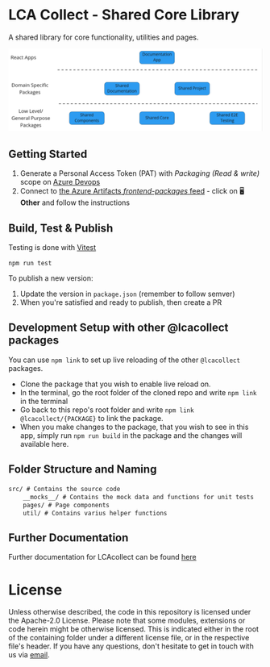 # LCA Collect - Shared Core Library

A shared library for core functionality, utilities and pages.

![LCA Collect Dependencies](./dependencies.png)

## Getting Started

1. Generate a Personal Access Token (PAT) with _Packaging (Read & write)_ scope on [Azure Devops](https://dev.azure.com/arkitema/_usersSettings/tokens)
2. Connect to [the Azure Artifacts _frontend-packages_ feed](https://dev.azure.com/arkitema/lca-platform/_artifacts/feed/frontend-packages/connect/npm) - click on 🖥**Other** and follow the instructions

## Build, Test & Publish

Testing is done with [Vitest](https://vitest.dev/)

```shell
npm run test
```

To publish a new version:

1. Update the version in `package.json` (remember to follow semver)
2. When you're satisfied and ready to publish, then create a PR

## Development Setup with other @lcacollect packages

You can use `npm link` to set up live reloading of the other `@lcacollect` packages.

- Clone the package that you wish to enable live reload on.
- In the terminal, go the root folder of the cloned repo and write `npm link` in the terminal
- Go back to this repo's root folder and write `npm link @lcacollect/{PACKAGE}` to link the package.
- When you make changes to the package, that you wish to see in this app, simply run `npm run build` in the package and
  the changes will available here.

## Folder Structure and Naming

```plaintext
src/ # Contains the source code
    __mocks__/ # Contains the mock data and functions for unit tests
    pages/ # Page components
    util/ # Contains varius helper functions
```

## Further Documentation

Further documentation for LCAcollect can be found [here](https://github.com/lcacollect/.github/blob/main/wiki/README.md)

# License

Unless otherwise described, the code in this repository is licensed under the Apache-2.0 License. Please note that some
modules, extensions or code herein might be otherwise licensed. This is indicated either in the root of the containing
folder under a different license file, or in the respective file's header. If you have any questions, don't hesitate to
get in touch with us via [email](mailto:chrk@arkitema.com).